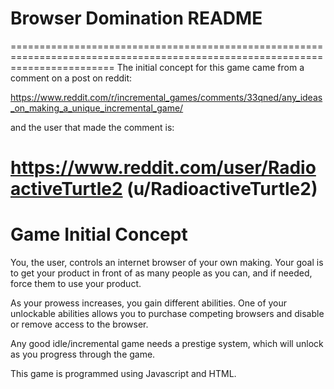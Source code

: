 
# Browser Domination README


==============================================================================================================================
The initial concept for this game came from a comment on a post on reddit:

https://www.reddit.com/r/incremental_games/comments/33qned/any_ideas_on_making_a_unique_incremental_game/

and the user that made the comment is:

https://www.reddit.com/user/RadioactiveTurtle2   (u/RadioactiveTurtle2)
==============================================================================================================================

# Game Initial Concept

You, the user, controls an internet browser of your own making. Your goal is to get your product in front of as many people as you can, and if needed, force them to use your product. 

As your prowess increases, you gain different abilities. One of your unlockable abilities allows you to purchase competing browsers and disable or remove access to the browser.

Any good idle/incremental game needs a prestige system, which will unlock as you progress through the game.

This game is programmed using Javascript and HTML.





